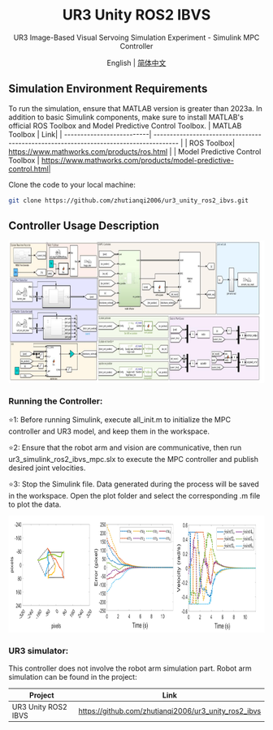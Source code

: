 <h1 align="center">
  UR3 Unity ROS2 IBVS
</h1>
<p align="center">
<p align="center">
  UR3 Image-Based Visual Servoing Simulation Experiment - Simulink MPC Controller
</p>
<p align="center">
English | <a href="README_zh_CN.md">简体中文</a> 
</p>

## Simulation Environment Requirements
To run the simulation, ensure that MATLAB version is greater than 2023a.
In addition to basic Simulink components, make sure to install MATLAB's official ROS Toolbox and Model Predictive Control Toolbox.
| MATLAB Toolbox | Link|
| --------------------------| ------------------------------------------------------------------------------------- |
| ROS Toolbox| https://www.mathworks.com/products/ros.html  |
| Model Predictive Control Toolbox | https://www.mathworks.com/products/model-predictive-control.html|

Clone the code to your local machine:
```sh
git clone https://github.com/zhutianqi2006/ur3_unity_ros2_ibvs.git
```
## Controller Usage Description

<p align="center">
<img src="doc/image/1.jpg" width="900" height="280">
</p>

### Running the Controller:

⭐1: Before running Simulink, execute all_init.m to initialize the MPC controller and UR3 model, and keep them in the workspace.

⭐2: Ensure that the robot arm and vision are communicative, then run ur3_simulink_ros2_ibvs_mpc.slx to execute the MPC controller and publish desired joint velocities.

⭐3: Stop the Simulink file. Data generated during the process will be saved in the workspace. Open the plot folder and select the corresponding .m file to plot the data.
<p align="center">
<img src="doc/image/plot.png" width="900" height="230">
</p>

### UR3 simulator:
This controller does not involve the robot arm simulation part. Robot arm simulation can be found in the project:

| Project | Link|
| --------------------------| ------------------------------------------------------------------------------------- |
| UR3 Unity ROS2 IBVS | https://github.com/zhutianqi2006/ur3_unity_ros2_ibvs  |
